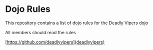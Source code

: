 Dojo Rules
==========

This repository contains a list of dojo rules for the Deadly Vipers dojo

All members should read the rules

[https://github.com/deadlyvipers](deadlyvipers)


